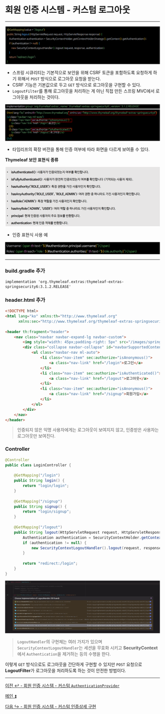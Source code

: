 # 회원 인증 시스템 - 커스텀 로그아웃

---

![img.png](image/img.png)

- 스프링 시큐리티는 기본적으로 보안을 위해 CSRF 토큰을 포함하도록 요청하게 하기 위해서 `POST` 방식으로 로그아웃 요청을 받는다.
- CSRF 기능은 기본값으로 두고 `GET` 방식으로 로그아웃을 구현할 수 있다.
- `LogoutFilter`를 통해 로그아웃을 처리하는 게 아닌 직접 만든 스프링 MVC에서 로그아웃을 처리하는 것이다.

![img_1.png](image/img_1.png)

- 타임리프의 확장 버전을 통해 인증 여부에 따라 화면을 다르게 보여줄 수 있다.

**Thymeleaf 보안 표현식 종류**

![img_2.png](image/img_2.png)

- 인증 표현식 사용 예

![img_3.png](image/img_3.png)

---

### build.gradle 추가
```text
implementation 'org.thymeleaf.extras:thymeleaf-extras-springsecurity6:3.1.2.RELEASE'
```

### header.html 추가
```html
<!DOCTYPE html>
<html lang="ko" xmlns:th="http://www.thymeleaf.org"
      xmlns:sec="http://www.thymeleaf.org/thymeleaf-extras-springsecurity6">

<header th:fragment="header">
    <nav class="navbar navbar-expand-lg navbar-custom">
        <img style="width: 45px;padding-right: 5px" src="/images/spring-security-project.png" alt=""><a class="navbar-brand" href="#">Spring Security Master</a>
        <div class="collapse navbar-collapse" id="navbarSupportedContent">
            <ul class="navbar-nav ml-auto">
                <li class="nav-item" sec:authorize="isAnonymous()">
                    <a class="nav-link" href="/login">로그인</a>
                </li>
                <li class="nav-item" sec:authorize="isAuthenticated()">
                    <a class="nav-link" href="/logout">로그아웃</a>
                </li>
                <li class="nav-item" sec:authorize="isAnonymous()">
                    <a class="nav-link" href="/signup">회원가입</a>
                </li>
            </ul>
        </div>
    </nav>
</header>
```

> 인증되지 않은 익명 사용자에게는 로그아웃이 보여지지 않고, 인증받은 사용자는 로그아웃만 보여진다.

### Controller
```java
@Controller
public class LoginController {

    @GetMapping("/login")
    public String login() {
        return "login/login";
    }

    @GetMapping("/signup")
    public String signup() {
        return "login/signup";
    }

    @GetMapping("/logout")
    public String logout(HttpServletRequest request, HttpServletResponse response) {
        Authentication authentication = SecurityContextHolder.getContextHolderStrategy().getContext().getAuthentication();
        if (authentication != null) {
            new SecurityContextLogoutHandler().logout(request, response, authentication);
        }

        return "redirect:/login";
    }
}
```

![img_4.png](image/img_4.png)

> `LogoutHandler`의 구현체는 여러 가지가 있으며 `SecurityContextLogoutHandler`는 세션을 무효화 시키고 **SecurityContext**에서 `Authentication`을 제거하는 등의 수행을 한다.

이렇게 `GET` 방식으로도 로그아웃을 간단하게 구현할 수 있지만 `POST` 요청으로 **LogoutFilter**가 로그아웃을 처리하도록 하는 것이 안전한 방법이다.

---

[이전 ↩️ - 회원 인증 시스템 - 커스텀 `AuthenticationProvider`](https://github.com/genesis12345678/TIL/blob/main/Spring/security/Projects/%ED%9A%8C%EC%9B%90_%EC%9D%B8%EC%A6%9D_%EC%8B%9C%EC%8A%A4%ED%85%9C/AuthenticationProvider/AuthenticationProvider.md)

[메인 ⏫](https://github.com/genesis12345678/TIL/blob/main/Spring/security/main.md)

[다음 ↪️ - 회원 인증 시스템 - 커스텀 인증상세 구현](https://github.com/genesis12345678/TIL/blob/main/Spring/security/Projects/%ED%9A%8C%EC%9B%90_%EC%9D%B8%EC%A6%9D_%EC%8B%9C%EC%8A%A4%ED%85%9C/%EC%9D%B8%EC%A6%9D%EC%83%81%EC%84%B8/Main.md)
